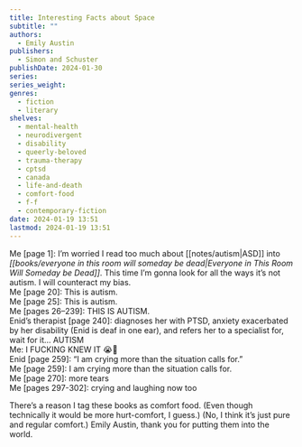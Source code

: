 ```yaml
---
title: Interesting Facts about Space
subtitle: ""
authors:
  - Emily Austin
publishers:
  - Simon and Schuster
publishDate: 2024-01-30
series: 
series_weight: 
genres:
  - fiction
  - literary
shelves:
  - mental-health
  - neurodivergent
  - disability
  - queerly-beloved
  - trauma-therapy
  - cptsd
  - canada
  - life-and-death
  - comfort-food
  - f-f
  - contemporary-fiction
date: 2024-01-19 13:51
lastmod: 2024-01-19 13:51
---
```

Me \[page 1]: I’m worried I read too much about [[notes/autism|ASD]] into *[[books/everyone in this room will someday be dead|Everyone in This Room Will Someday be Dead]]*. This time I’m gonna look for all the ways it’s not autism. I will counteract my bias.  
Me \[page 20]: This is autism.  
Me \[page 25]: This is autism.  
Me \[pages 26–239]: THIS IS AUTISM.  
Enid’s therapist \[page 240]: diagnoses her with PTSD, anxiety exacerbated by her disability (Enid is deaf in one ear), and refers her to a specialist for, wait for it… AUTISM  
Me: I FUCKING KNEW IT 😭🥰  
Enid \[page 259]: “I am crying more than the situation calls for.”  
Me \[page 259]: I am crying more than the situation calls for.  
Me \[page 270]: more tears  
Me \[pages 297-302]: crying and laughing now too  
  
There’s a reason I tag these books as comfort food. (Even though technically it would be more hurt-comfort, I guess.) (No, I think it’s just pure and regular comfort.) Emily Austin, thank you for putting them into the world.